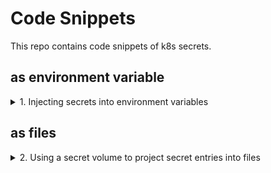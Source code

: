 # Code Snippets

This repo contains code snippets of k8s secrets.

## as environment variable
<details><summary>1. Injecting secrets into environment variables</summary>
  <p>
    
  ```
  apiVersion: v1
  kind: Pod
  metadata:
    name: <pod-name>
  spec:
    containers:
    - image: <image-name>
      name: <container-name>
      env:
      - name: VARIABLE
        valueFrom:
          secretKeyRef:
            name: <cm>
            key: <key name>
  ...
  ```
  </p>
</details>
    
## as files
<details><summary>2. Using a secret volume to project secret entries into files</summary>
  <p>
    
  ```
  apiVersion: v1
  kind: Pod
  metadata:
    name: <pod-name>
  spec:
    containers:
    - image: <image-name>
      name: <container-name>
      volumeMounts:
      - name: <vol-name>
        mountPath: </path/to/dir>
        readOnly: true
    volumes:
    - name: <vol-name>
      secret:
        secretName: <secret-name>
        items:
        - key: <key-name>
          path: </path/to/file>
          mode: 0600 (optional)
  ...
  ```
  </p>
</details>
